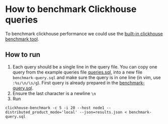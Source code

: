 # How to benchmark Clickhouse queries

To benchmark clickhouse performance we could use the [built-in clickhouse benchmark tool](https://clickhouse.tech/docs/en/operations/utilities/clickhouse-benchmark/).

## How to run

1. Each query should be a single line in the query file. You can copy one query from the example queries file [queries.sql](./queries.sql), into a new file `benchmark-query.sql` and make sure the query is in one line (in vim, use `:%s/\n/\s/g`). First query is already prepared in the [benchmark-query.sql](./benchmark-query.sql).
2. Ensure the last character is a newline `\n`
3. Run

```shell
clickhouse-benchmark -c 5 -i 20 --host node1 --distributed_product_mode='local' --json=results.json < benchmark-query.sql
```
